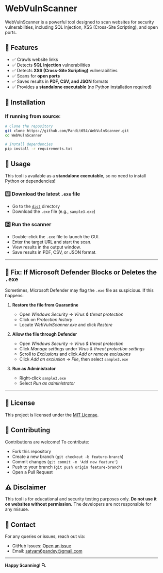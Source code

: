 # WebVulnScanner

WebVulnScanner is a powerful tool designed to scan websites for security vulnerabilities, including SQL Injection, XSS (Cross-Site Scripting), and open ports.

## 🚀 Features

- ✅ Crawls website links
- ✅ Detects **SQL Injection** vulnerabilities
- ✅ Detects **XSS (Cross-Site Scripting)** vulnerabilities
- ✅ Scans for **open ports**
- ✅ Saves results in **PDF, CSV, and JSON** formats
- ✅ Provides a **standalone executable** (no Python installation required)

## 📌 Installation

### If running from source:

```bash
# Clone the repository
git clone https://github.com/Pandit654/WebVulnScanner.git
cd WebVulnScanner

# Install dependencies
pip install -r requirements.txt
```

## 🚀 Usage

This tool is available as a **standalone executable**, so no need to install Python or dependencies!

### 1️⃣ Download the latest `.exe` file

- Go to the [`dist`](https://github.com/Pandit654/WebVulnScanner/tree/main/dist) directory
- Download the `.exe` file (e.g., `sample3.exe`)

### 2️⃣ Run the scanner

- Double-click the `.exe` file to launch the GUI.
- Enter the target URL and start the scan.
- View results in the output window.
- Save results in PDF, CSV, or JSON format.

---

## 🛑 Fix: If Microsoft Defender Blocks or Deletes the `.exe`

Sometimes, Microsoft Defender may flag the `.exe` file as suspicious. If this happens:

1. **Restore the file from Quarantine**

   - Open *Windows Security* → *Virus & threat protection*
   - Click on *Protection history*
   - Locate *WebVulnScanner.exe* and click *Restore*

2. **Allow the file through Defender**

   - Open *Windows Security* → *Virus & threat protection*
   - Click *Manage settings* under *Virus & threat protection settings*
   - Scroll to *Exclusions* and click *Add or remove exclusions*
   - Click *Add an exclusion* → *File*, then select `sample3.exe`

3. **Run as Administrator**

   - Right-click `sample3.exe`
   - Select *Run as administrator*

---

## 📜 License

This project is licensed under the [MIT License](LICENSE).

## 🤝 Contributing

Contributions are welcome! To contribute:

- Fork this repository
- Create a new branch (`git checkout -b feature-branch`)
- Commit changes (`git commit -m 'Add new feature'`)
- Push to your branch (`git push origin feature-branch`)
- Open a Pull Request

## ⚠️ Disclaimer

This tool is for educational and security testing purposes only. **Do not use it on websites without permission.** The developers are not responsible for any misuse.

## 📧 Contact

For any queries or issues, reach out via:

- GitHub Issues: [Open an issue](https://github.com/Pandit654/WebVulnScanner/issues)
- Email: [satyam6pandey@gmail.com](mailto\:satyam6pandey@gmail.com)

---

**Happy Scanning! 🔍**

